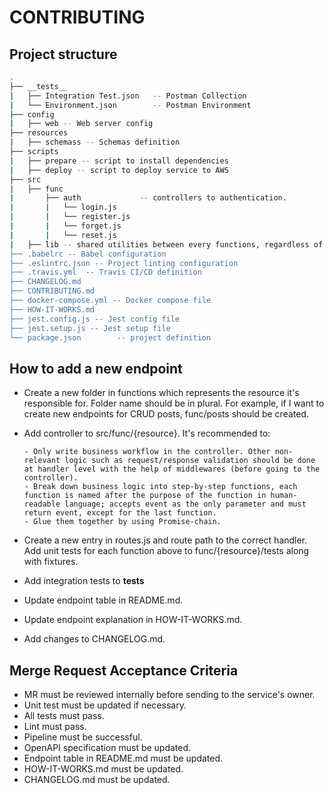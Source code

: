 # CONTRIBUTING


## Project structure

```bash
.
├── __tests__
|   ├── Integration Test.json   -- Postman Collection
|   └── Environment.json        -- Postman Environment
├── config
|   ├── web -- Web server config
├── resources
|   ├── schemass -- Schemas definition
├── scripts
|   ├── prepare -- script to install dependencies
|   ├── deploy -- script to deploy service to AWS
├── src
|   ├── func
|       ├── auth             -- controllers to authentication.
|       |   └── login.js
|       |   └── register.js
|       |   └── forget.js
|       |   └── reset.js
|   ├── lib -- shared utilities between every functions, regardless of the resource it's in charge of.
├── .babelrc -- Babel configuration
├── .eslintrc.json -- Project linting configuration
├── .travis.yml  -- Travis CI/CD definition
├── CHANGELOG.md
├── CONTRIBUTING.md
├── docker-compose.yml -- Docker compose file
├── HOW-IT-WORKS.md
├── jest.config.js -- Jest config file
├── jest.setup.js -- Jest setup file
└── package.json        -- project definition

```

## How to add a new endpoint

- Create a new folder in functions which represents the resource it's responsible for. Folder name should be in plural. For example, if I want to create new endpoints for CRUD posts, func/posts should be created.
- Add controller to src/func/{resource}. It's recommended to:

      - Only write business workflow in the controller. Other non-relevant logic such as request/response validation should be done at handler level with the help of middlewares (before going to the controller).
      - Break down business logic into step-by-step functions, each function is named after the purpose of the function in human-readable language; accepts event as the only parameter and must return event, except for the last function.
      - Glue them together by using Promise-chain.

- Create a new entry in routes.js and route path to the correct handler.
Add unit tests for each function above to func/{resource}/tests along with fixtures.
- Add integration tests to __tests__
- Update endpoint table in README.md.
- Update endpoint explanation in HOW-IT-WORKS.md.
- Add changes to CHANGELOG.md.


## Merge Request Acceptance Criteria

- MR must be reviewed internally before sending to the service's owner.
- Unit test must be updated if necessary.
- All tests must pass.
- Lint must pass.
- Pipeline must be successful.
- OpenAPI specification must be updated.
- Endpoint table in README.md must be updated.
- HOW-IT-WORKS.md must be updated.
- CHANGELOG.md must be updated.
